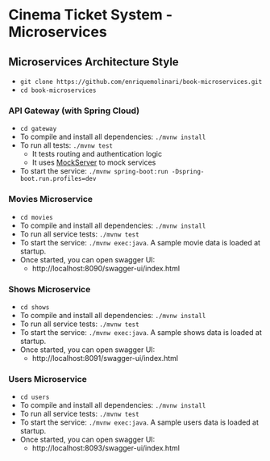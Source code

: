 # Cinema Ticket System - Microservices

## Microservices Architecture Style

- `git clone https://github.com/enriquemolinari/book-microservices.git`
- `cd book-microservices`

### API Gateway (with Spring Cloud)

- `cd gateway`
- To compile and install all dependencies: `./mvnw install`
- To run all tests: `./mvnw test`
    - It tests routing and authentication logic
    - It uses [MockServer](https://www.mock-server.com/) to mock services
- To start the service: `./mvnw spring-boot:run -Dspring-boot.run.profiles=dev`

### Movies Microservice

- `cd movies`
- To compile and install all dependencies: `./mvnw install`
- To run all service tests: `./mvnw test`
- To start the service: `./mvnw exec:java`. A sample movie data is loaded at startup.
- Once started, you can open swagger UI:
    - http://localhost:8090/swagger-ui/index.html

### Shows Microservice

- `cd shows`
- To compile and install all dependencies: `./mvnw install`
- To run all service tests: `./mvnw test`
- To start the service: `./mvnw exec:java`. A sample shows data is loaded at startup.
- Once started, you can open swagger UI:
    - http://localhost:8091/swagger-ui/index.html

### Users Microservice

- `cd users`
- To compile and install all dependencies: `./mvnw install`
- To run all service tests: `./mvnw test`
- To start the service: `./mvnw exec:java`. A sample users data is loaded at startup.
- Once started, you can open swagger UI:
    - http://localhost:8093/swagger-ui/index.html
